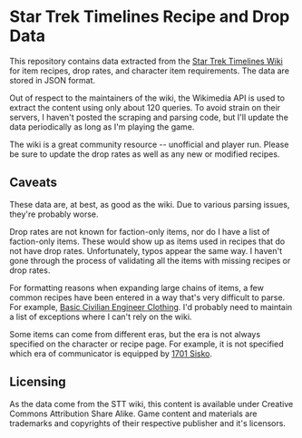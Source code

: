 Star Trek Timelines Recipe and Drop Data
========================================

This repository contains data extracted from the [Star Trek Timelines
Wiki](http://startrektimelineswiki.com/wiki/Main_Page) for item
recipes, drop rates, and character item requirements. The data are
stored in JSON format.

Out of respect to the maintainers of the wiki, the Wikimedia API is
used to extract the content using only about 120 queries. To avoid
strain on their servers, I haven't posted the scraping and parsing
code, but I'll update the data periodically as long as I'm playing the
game.

The wiki is a great community resource -- unofficial and player
run. Please be sure to update the drop rates as well as any new or
modified recipes.


Caveats
-------

These data are, at best, as good as the wiki. Due to various parsing
issues, they're probably worse.

Drop rates are not known for faction-only items, nor do I have a list
of faction-only items. These would show up as items used in recipes
that do not have drop rates. Unfortunately, typos appear the same
way. I haven't gone through the process of validating all the items
with missing recipes or drop rates.

For formatting reasons when expanding large chains of items, a few
common recipes have been entered in a way that's very difficult to
parse. For example, [Basic Civilian Engineer
Clothing](http://startrektimelineswiki.com/wiki/Template:ItemX/Civilian_Engineer_Clothing/0).
I'd probably need to maintain a list of exceptions where I can't rely
on the wiki.

Some items can come from different eras, but the era is not always
specified on the character or recipe page. For example, it is not
specified which era of communicator is equipped by [1701
Sisko](http://startrektimelineswiki.com/wiki/1701_Sisko).


Licensing
---------

As the data come from the STT wiki, this content is available under
Creative Commons Attribution Share Alike. Game content and materials
are trademarks and copyrights of their respective publisher and it's
licensors.
